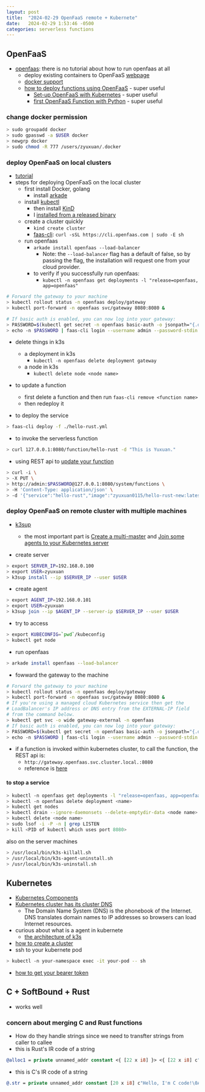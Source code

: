```yaml
---
layout: post
title:  "2024-02-29 OpenFaaS remote + Kubernete"
date:   2024-02-29 1:53:46 -0500
categories: serverless functions
---
```


## OpenFaaS
- [openfaas](https://github.com/openfaas): there is no tutorial about how to run openfaas at all
	+ deploy existing containers to OpenFaaS [webpage](https://www.openfaas.com/blog/porting-existing-containers-to-openfaas/)
	+ [docker support](https://docs.openfaas.com/languages/dockerfile/)
  + [how to deploy functions using OpenFaaS](https://gcore.com/learning/create-serverless-functions-with-openfaas/) - super useful
	+ [Set-up OpenFaaS with Kubernetes](https://github.com/openfaas/workshop/blob/master/lab1b.md#run-on-digitaloceans-kubernetes-service) - super useful
	+ [first OpenFaaS Function with Python](https://docs.openfaas.com/tutorials/first-python-function/) - super useful

### change docker permission

```bash
> sudo groupadd docker 
> sudo gpasswd -a $USER docker
> newgrp docker 
> sudo chmod -R 777 /users/zyuxuan/.docker
```
	
### deploy OpenFaaS on local clusters
- [tutorial](https://docs.openfaas.com/deployment/kubernetes/)
- steps for deploying OpenFaaS on the local cluster
  + first install Docker, golang
	+ install [arkade](https://github.com/alexellis/arkade)
  + install [kubectl](https://kubernetes.io/docs/tasks/tools/install-kubectl-linux/)
	+ then install [KinD](https://kind.sigs.k8s.io/) 
    * I [installed from a released binary](https://kind.sigs.k8s.io/docs/user/quick-start/#installing-from-release-binaries)
  + create a cluster quickly
    * `kind create cluster`	
	+ [faas-cli](https://docs.openfaas.com/cli/install/): `curl -sSL https://cli.openfaas.com | sudo -E sh`
  + run openfaas
    * `arkade install openfaas --load-balancer`
      - Note: the `--load-balancer` flag has a default of false, so by passing the flag, the installation will request one from your cloud provider.
    * to verify if you successfully run openfaas: 
      - `kubectl -n openfaas get deployments -l "release=openfaas, app=openfaas"`

```bash
# Forward the gateway to your machine
> kubectl rollout status -n openfaas deploy/gateway
> kubectl port-forward -n openfaas svc/gateway 8080:8080 &

# If basic auth is enabled, you can now log into your gateway:
> PASSWORD=$(kubectl get secret -n openfaas basic-auth -o jsonpath="{.data.basic-auth-password}" | base64 --decode; echo)
> echo -n $PASSWORD | faas-cli login --username admin --password-stdin
```

- delete things in k3s
  + a deployment in k3s
    * `kubectl -n openfaas delete deployment gateway` 
  + a node in k3s
    * `kubectl delete node <node name>`

- to update a function
	+ first delete a function and then run `faas-cli remove <function name>`
  + then redeploy it

- to deploy the service

```bash
> faas-cli deploy -f ./hello-rust.yml
```

- to invoke the serverless function

```bash
> curl 127.0.0.1:8080/function/hello-rust -d "This is Yuxuan."
```

- using REST api to [update your function](https://docs.openfaas.com/reference/rest-api/#update-a-function)

```bash
> curl -i \
> -X PUT \
> http://admin:$PASSWORD@127.0.0.1:8080/system/functions \
> -H 'Content-Type: application/json' \
> -d '{"service":"hello-rust","image":"zyuxuan0115/hello-rust-new:latest","fprocess":"main","labels":{},"annotations":{}}'
```


### deploy OpenFaaS on remote cluster with multiple machines
- [k3sup](https://github.com/alexellis/k3sup)
  + the most important part is [Create a multi-master](https://github.com/alexellis/k3sup?tab=readme-ov-file#create-a-multi-master-ha-setup-with-embedded-etcd) and [Join some agents to your Kubernetes server](https://github.com/alexellis/k3sup?tab=readme-ov-file#-join-some-agents-to-your-kubernetes-server)

- create server

```bash
> export SERVER_IP=192.168.0.100
> export USER=zyuxuan
> k3sup install --ip $SERVER_IP --user $USER
```

- create agent

```bash
> export AGENT_IP=192.168.0.101
> export USER=zyuxuan
> k3sup join --ip $AGENT_IP --server-ip $SERVER_IP --user $USER
```

- try to access

```bash
> export KUBECONFIG=`pwd`/kubeconfig
> kubectl get node
```

- run openfaas

```bash
> arkade install openfaas --load-balancer
```

- fowward the gateway to the machine

```bash
# Forward the gateway to your machine
> kubectl rollout status -n openfaas deploy/gateway
> kubectl port-forward -n openfaas svc/gateway 8080:8080 &
# If you're using a managed cloud Kubernetes service then get the 
# LoadBalancer's IP address or DNS entry from the EXTERNAL-IP field 
# from the command below.
> kubectl get svc -o wide gateway-external -n openfaas
# If basic auth is enabled, you can now log into your gateway:
> PASSWORD=$(kubectl get secret -n openfaas basic-auth -o jsonpath="{.data.basic-auth-password}" | base64 --decode; echo)
> echo -n $PASSWORD | faas-cli login --username admin --password-stdin
```

- if a function is invoked within kubernetes cluster, to call the function, the REST api is:
  + `http://gateway.openfaas.svc.cluster.local.:8080`
  + reference is [here](https://docs.openfaas.com/reference/rest-api/#:~:text=Functions%20can%20be%20invoked%20by,path%20to%20the%20gateway%20URL.&text=If%20no%20namespace%20is%20specified,%2Fasync%2Dfunction%2FNAME.)

#### to stop a service

```bash
> kubectl -n openfaas get deployments -l "release=openfaas, app=openfaas"
> kubectl -n openfaas delete deployment <name>
> kubectl get nodes
> kubectl drain --ignore-daemonsets --delete-emptydir-data <node name>
> kubectl delete <node name>
> sudo lsof -i -P -n | grep LISTEN
> kill <PID of kubectl which uses port 8080>
```

also on the server machines
```bash
> /usr/local/bin/k3s-killall.sh
> /usr/local/bin/k3s-agent-uninstall.sh
> /usr/local/bin/k3s-uninstall.sh
```

## Kubernetes
- [Kubernetes Components](https://kubernetes.io/docs/concepts/overview/components/)
- [Kubernetes cluster has its cluster DNS](https://kubernetes.io/docs/concepts/services-networking/dns-pod-service/)
	+ The Domain Name System (DNS) is the phonebook of the Internet. DNS translates domain names to IP addresses so browsers can load Internet resources.
- curious about what is a agent in kubernete
	+ [the architecture of k3s](https://docs.k3s.io/architecture)
- [how to create a cluster](https://kubernetes.io/docs/tutorials/kubernetes-basics/create-cluster/)
- ssh to your kubernete pod

```bash
> kubectl -n your-namespace exec -it your-pod -- sh
```

- [how to get your bearer token](https://github.com/openfaas/faas-cli/issues/647)

## C + SoftBound + Rust
- works well

### concern about merging C and Rust functions
- How do they handle strings since we need to transfter strings from caller to callee
- this is Rust's IR code of a string 

```llvm
@alloc1 = private unnamed_addr constant <{ [22 x i8] }> <{ [22 x i8] c"Hello, I'm rust code!\0A" }>, align 1
```

- this is C's IR code of a string

```llvm
@.str = private unnamed_addr constant [20 x i8] c"Hello, I'm C code!\0A\00", align 1
```


